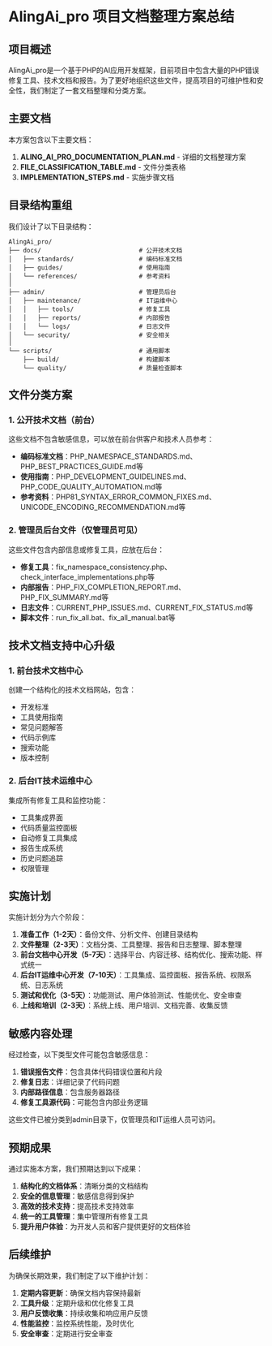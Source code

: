 # AlingAi_pro 项目文档整理方案总结

## 项目概述

AlingAi_pro是一个基于PHP的AI应用开发框架，目前项目中包含大量的PHP错误修复工具、技术文档和报告。为了更好地组织这些文件，提高项目的可维护性和安全性，我们制定了一套文档整理和分类方案。

## 主要文档

本方案包含以下主要文档：

1. **ALING_AI_PRO_DOCUMENTATION_PLAN.md** - 详细的文档整理方案
2. **FILE_CLASSIFICATION_TABLE.md** - 文件分类表格
3. **IMPLEMENTATION_STEPS.md** - 实施步骤文档

## 目录结构重组

我们设计了以下目录结构：

```
AlingAi_pro/
├── docs/                           # 公开技术文档
│   ├── standards/                  # 编码标准文档
│   ├── guides/                     # 使用指南
│   └── references/                 # 参考资料
│
├── admin/                          # 管理员后台
│   ├── maintenance/                # IT运维中心
│   │   ├── tools/                  # 修复工具
│   │   ├── reports/                # 内部报告
│   │   └── logs/                   # 日志文件
│   └── security/                   # 安全相关
│
└── scripts/                        # 通用脚本
    ├── build/                      # 构建脚本
    └── quality/                    # 质量检查脚本
```

## 文件分类方案

### 1. 公开技术文档（前台）

这些文档不包含敏感信息，可以放在前台供客户和技术人员参考：

- **编码标准文档**：PHP_NAMESPACE_STANDARDS.md、PHP_BEST_PRACTICES_GUIDE.md等
- **使用指南**：PHP_DEVELOPMENT_GUIDELINES.md、PHP_CODE_QUALITY_AUTOMATION.md等
- **参考资料**：PHP81_SYNTAX_ERROR_COMMON_FIXES.md、UNICODE_ENCODING_RECOMMENDATION.md等

### 2. 管理员后台文件（仅管理员可见）

这些文件包含内部信息或修复工具，应放在后台：

- **修复工具**：fix_namespace_consistency.php、check_interface_implementations.php等
- **内部报告**：PHP_FIX_COMPLETION_REPORT.md、PHP_FIX_SUMMARY.md等
- **日志文件**：CURRENT_PHP_ISSUES.md、CURRENT_FIX_STATUS.md等
- **脚本文件**：run_fix_all.bat、fix_all_manual.bat等

## 技术文档支持中心升级

### 1. 前台技术文档中心

创建一个结构化的技术文档网站，包含：

- 开发标准
- 工具使用指南
- 常见问题解答
- 代码示例库
- 搜索功能
- 版本控制

### 2. 后台IT技术运维中心

集成所有修复工具和监控功能：

- 工具集成界面
- 代码质量监控面板
- 自动修复工具集成
- 报告生成系统
- 历史问题追踪
- 权限管理

## 实施计划

实施计划分为六个阶段：

1. **准备工作（1-2天）**：备份文件、分析文件、创建目录结构
2. **文件整理（2-3天）**：文档分类、工具整理、报告和日志整理、脚本整理
3. **前台文档中心开发（5-7天）**：选择平台、内容迁移、结构优化、搜索功能、样式统一
4. **后台IT运维中心开发（7-10天）**：工具集成、监控面板、报告系统、权限系统、日志系统
5. **测试和优化（3-5天）**：功能测试、用户体验测试、性能优化、安全审查
6. **上线和培训（2-3天）**：系统上线、用户培训、文档完善、收集反馈

## 敏感内容处理

经过检查，以下类型文件可能包含敏感信息：

1. **错误报告文件**：包含具体代码错误位置和片段
2. **修复日志**：详细记录了代码问题
3. **内部路径信息**：包含服务器路径
4. **修复工具源代码**：可能包含内部业务逻辑

这些文件已被分类到admin目录下，仅管理员和IT运维人员可访问。

## 预期成果

通过实施本方案，我们预期达到以下成果：

1. **结构化的文档体系**：清晰分类的文档结构
2. **安全的信息管理**：敏感信息得到保护
3. **高效的技术支持**：提高技术支持效率
4. **统一的工具管理**：集中管理所有修复工具
5. **提升用户体验**：为开发人员和客户提供更好的文档体验

## 后续维护

为确保长期效果，我们制定了以下维护计划：

1. **定期内容更新**：确保文档内容保持最新
2. **工具升级**：定期升级和优化修复工具
3. **用户反馈收集**：持续收集和响应用户反馈
4. **性能监控**：监控系统性能，及时优化
5. **安全审查**：定期进行安全审查 
